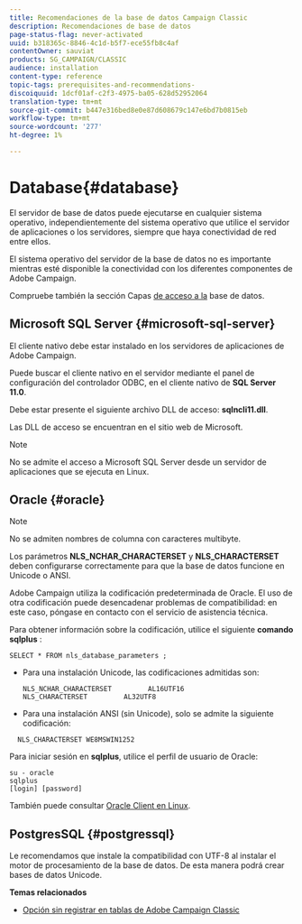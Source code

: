 ```yaml
---
title: Recomendaciones de la base de datos Campaign Classic
description: Recomendaciones de base de datos
page-status-flag: never-activated
uuid: b318365c-8846-4c1d-b5f7-ece55fb8c4af
contentOwner: sauviat
products: SG_CAMPAIGN/CLASSIC
audience: installation
content-type: reference
topic-tags: prerequisites-and-recommendations-
discoiquuid: 1dcf01af-c2f3-4975-ba05-628d52952064
translation-type: tm+mt
source-git-commit: b447e316bed8e0e87d608679c147e6bd7b0815eb
workflow-type: tm+mt
source-wordcount: '277'
ht-degree: 1%

---
```



# Database{#database}

El servidor de base de datos puede ejecutarse en cualquier sistema operativo, independientemente del sistema operativo que utilice el servidor de aplicaciones o los servidores, siempre que haya conectividad de red entre ellos.

El sistema operativo del servidor de la base de datos no es importante mientras esté disponible la conectividad con los diferentes componentes de Adobe Campaign.

Compruebe también la sección Capas [de acceso a la](../../installation/using/prerequisites-of-campaign-installation-in-linux.md#database-access-layers) base de datos.

## Microsoft SQL Server {#microsoft-sql-server}

El cliente nativo debe estar instalado en los servidores de aplicaciones de Adobe Campaign.

Puede buscar el cliente nativo en el servidor mediante el panel de configuración del controlador ODBC, en el cliente nativo de **SQL Server 11.0**.

Debe estar presente el siguiente archivo DLL de acceso: **sqlncli11.dll**.

Las DLL de acceso se encuentran en el sitio web de Microsoft.

>[!NOTE]
>
>No se admite el acceso a Microsoft SQL Server desde un servidor de aplicaciones que se ejecuta en Linux.

## Oracle {#oracle}

>[!NOTE]
>
>No se admiten nombres de columna con caracteres multibyte.

Los parámetros **NLS_NCHAR_CHARACTERSET** y **NLS_CHARACTERSET** deben configurarse correctamente para que la base de datos funcione en Unicode o ANSI.

Adobe Campaign utiliza la codificación predeterminada de Oracle. El uso de otra codificación puede desencadenar problemas de compatibilidad: en este caso, póngase en contacto con el servicio de asistencia técnica.

Para obtener información sobre la codificación, utilice el siguiente **comando sqlplus** :

```
SELECT * FROM nls_database_parameters ;
```

* Para una instalación Unicode, las codificaciones admitidas son:

   ```
   NLS_NCHAR_CHARACTERSET         AL16UTF16
   NLS_CHARACTERSET         AL32UTF8
   ```

* Para una instalación ANSI (sin Unicode), solo se admite la siguiente codificación:

```
  NLS_CHARACTERSET WE8MSWIN1252
```

Para iniciar sesión en **sqlplus**, utilice el perfil de usuario de Oracle:

```
su - oracle 
sqlplus 
[login] [password]
```

También puede consultar [Oracle Client en Linux](../../installation/using/installing-packages-with-linux.md#oracle-client-in-linux).

## PostgresSQL {#postgressql}

Le recomendamos que instale la compatibilidad con UTF-8 al instalar el motor de procesamiento de la base de datos. De esta manera podrá crear bases de datos Unicode.

**Temas relacionados**

* [Opción sin registrar en tablas de Adobe Campaign Classic](https://helpx.adobe.com/campaign/kb/unlogged-tables-classic.html)
